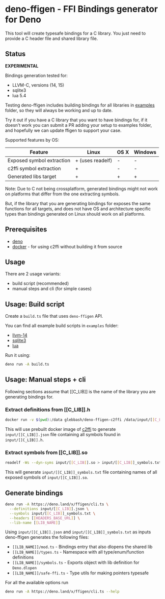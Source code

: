 # deno-ffigen - FFI Bindings generator for Deno

This tool will create typesafe bindings for a C library. You just need to
provide a C header file and shared library file.

## Status

**EXPERIMENTAL**

Bindings generation tested for:

- LLVM-C, versions (14, 15)
- sqlite3
- lua 5.4

Testing deno-ffigen includes building bindings for all libraries in
[examples](./examples/) folder, so they will always be working and up to date.

Try it out if you have a C library that you want to have bindings for, if it
doesn't work you can submit a PR adding your setup to examples folder, and
hopefully we can update ffigen to support your case.

Supported features by OS:

| Feature                   | Linux            | OS X | Windows |
| ------------------------- | ---------------- | ---- | ------- |
| Exposed symbol extraction | + (uses readelf) | -    | -       |
| c2ffi symbol extraction   | +                | -    | -       |
| Generated libs target     | +                | +    | +       |

Note: Due to C not being crossplatform, generated bindings might not work on
platforms that differ from the one extracting symbols.

But, if the library that you are generating bindings for exposes the same
functions for all targets, and does not have OS and architecture specific types
than bindings generated on Linux should work on all platforms.

## Prerequisites

- [deno](https://deno.land/)
- [docker](https://www.docker.com/) - for using c2ffi without building it from
  source

## Usage

There are 2 usage variants:

- build script (recommended)
- manual steps and cli (for simple cases)

## Usage: Build script

Create a `build.ts` file that uses `deno-ffigen` API.

You can find all example build scripts in `examples` folder:

- [llvm-14](https://deno.land/x/ffigen@v0.2.1/examples/llvm-c-14/build.ts)
- [sqlite3](https://deno.land/x/ffigen@v0.2.1/examples/sqlite3/build.ts)
- [lua](https://deno.land/x/ffigen@v0.2.1/examples/lua/build.ts)

Run it using:

```bash
deno run -A build.ts
```

## Usage: Manual steps + cli

Following sections assume that [[C_LIB]] is the name of the library you are
generating bindings for.

### Extract definitions from [[C_LIB]].h

```sh
docker run -v $(pwd):/data glebbash/deno-ffigen-c2ffi /data/input/[[C_LIB]].h > input/[[C_LIB]].json
```

This will use prebuilt docker image of [c2ffi](https://github.com/rpav/c2ffi) to
generate `input/[[C_LIB]].json` file containing all symbols found in
`input/[[C_LIB]].h`.

### Extract symbols from [[C_LIB]].so

```sh
readelf -Ws --dyn-syms input/[[C_LIB]].so > input/[[C_LIB]]_symbols.txt
```

This will generate `input/[[C_LIB]]_symbols.txt` file containing names of all
exposed symbols of `input/[[C_LIB]].so`.

## Generate bindings

```sh
deno run -A https://deno.land/x/ffigen/cli.ts \
  --definitions input/[[C_LIB]].json \
  --symbols input/[[C_LIB]]_symbols.txt \
  --headers [[HEADERS_BASE_URL]] \
  --lib-name [[LIB_NAME]]
```

Using `input/[[C_LIB]].json` and `input/[[C_LIB]]_symbols.txt` as inputs
deno-ffigen generates the following files:

- `[[LIB_NAME]]/mod.ts` - Bindings entry that also dlopens the shared lib
- `[[LIB_NAME]]/types.ts` - Namespace with all type/enum/function definitions
- `[[LIB_NAME]]/symbols.ts` - Exports object with lib definition for
  `Deno.dlopen`
- `[[LIB_NAME]]/safe-ffi.ts` - Type utils for making pointers typesafe

For all the available options run

```bash
deno run -A https://deno.land/x/ffigen/cli.ts --help
```
